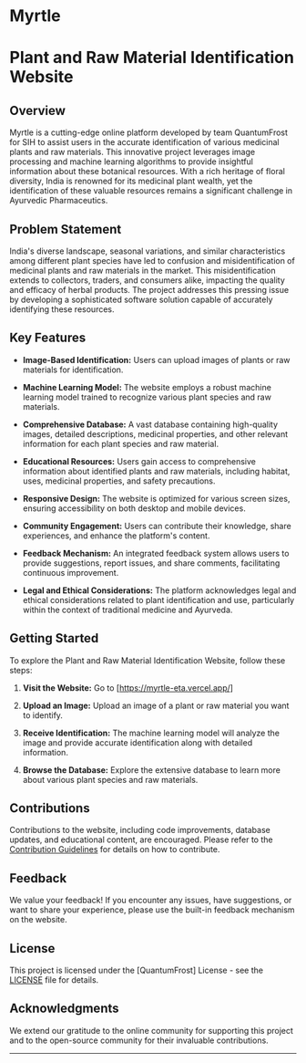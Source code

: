 # Myrtle

# Plant and Raw Material Identification Website

## Overview

Myrtle is a cutting-edge online platform developed by team QuantumFrost for SIH to assist users in the accurate identification of various medicinal plants and raw materials. This innovative project leverages image processing and machine learning algorithms to provide insightful information about these botanical resources. With a rich heritage of floral diversity, India is renowned for its medicinal plant wealth, yet the identification of these valuable resources remains a significant challenge in Ayurvedic Pharmaceutics.

## Problem Statement

India's diverse landscape, seasonal variations, and similar characteristics among different plant species have led to confusion and misidentification of medicinal plants and raw materials in the market. This misidentification extends to collectors, traders, and consumers alike, impacting the quality and efficacy of herbal products. The project addresses this pressing issue by developing a sophisticated software solution capable of accurately identifying these resources.

## Key Features

- **Image-Based Identification:** Users can upload images of plants or raw materials for identification.
  
- **Machine Learning Model:** The website employs a robust machine learning model trained to recognize various plant species and raw materials.

- **Comprehensive Database:** A vast database containing high-quality images, detailed descriptions, medicinal properties, and other relevant information for each plant species and raw material.

- **Educational Resources:** Users gain access to comprehensive information about identified plants and raw materials, including habitat, uses, medicinal properties, and safety precautions.

- **Responsive Design:** The website is optimized for various screen sizes, ensuring accessibility on both desktop and mobile devices.

- **Community Engagement:** Users can contribute their knowledge, share experiences, and enhance the platform's content.

- **Feedback Mechanism:** An integrated feedback system allows users to provide suggestions, report issues, and share comments, facilitating continuous improvement.

- **Legal and Ethical Considerations:** The platform acknowledges legal and ethical considerations related to plant identification and use, particularly within the context of traditional medicine and Ayurveda.

## Getting Started

To explore the Plant and Raw Material Identification Website, follow these steps:

1. **Visit the Website:** Go to [https://myrtle-eta.vercel.app/] 

2. **Upload an Image:** Upload an image of a plant or raw material you want to identify.

3. **Receive Identification:** The machine learning model will analyze the image and provide accurate identification along with detailed information.

4. **Browse the Database:** Explore the extensive database to learn more about various plant species and raw materials.

## Contributions

Contributions to the website, including code improvements, database updates, and educational content, are encouraged. Please refer to the [Contribution Guidelines](CONTRIBUTING.md) for details on how to contribute.

## Feedback

We value your feedback! If you encounter any issues, have suggestions, or want to share your experience, please use the built-in feedback mechanism on the website.

## License

This project is licensed under the [QuantumFrost] License - see the [LICENSE](LICENSE) file for details.

## Acknowledgments

We extend our gratitude to the online community for supporting this project and to the open-source community for their invaluable contributions.

---

